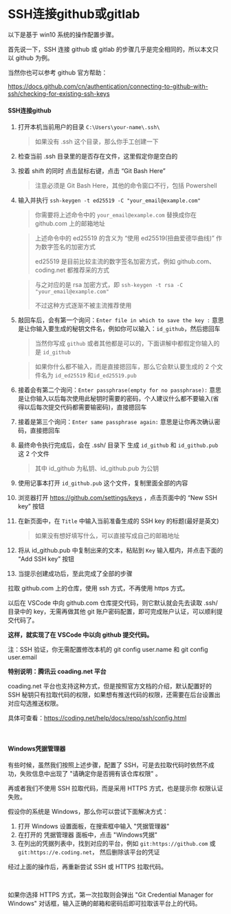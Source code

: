 # SSH连接github或gitlab

以下是基于 win10 系统的操作配置步骤。



首先说一下，SSH 连接 github 或 gitlab 的步骤几乎是完全相同的，所以本文只以 github 为例。

当然你也可以参考 github 官方帮助：

https://docs.github.com/cn/authentication/connecting-to-github-with-ssh/checking-for-existing-ssh-keys



#### SSH连接github

1. 打开本机当前用户的目录 `C:\Users\your-name\.ssh\`

   > 如果没有 .ssh 这个目录，那么你手工创建一下

2. 检查当前 .ssh 目录里的是否存在文件，这里假定你是空白的

3. 按着 shift 的同时 点击鼠标右键，点击 “Git Bash Here”

   > 注意必须是 Git Bash Here，其他的命令窗口不行，包括 Powershell

4. 输入并执行 `ssh-keygen -t ed25519 -C "your_email@example.com"`

   > 你需要将上述命令中的 `your_email@example.com` 替换成你在 github.com 上的邮箱地址

   > 上述命令中的 ed25519 的含义为 “使用 ed25519(扭曲爱德华曲线)” 作为数字签名的加密方式
   >
   > ed25519 是目前比较主流的数字签名加密方式，例如 github.com、coding.net 都推荐采的方式

   > 与之对应的是 rsa 加密方式，即 `ssh-keygen -t rsa -C "your_email@example.com"`
   >
   > 不过这种方式逐渐不被主流推荐使用

5. 敲回车后，会有第一个询问：`Enter file in which to save the key :` 意思是让你输入要生成的秘钥文件名，例如你可以输入：`id_github`，然后摁回车

   > 当然你写成 `github` 或者其他都是可以的，下面讲解中都假定你输入的是 `id_github`

   > 如果你什么都不输入，而是直接摁回车，那么它会默认要生成的 2 个文件名为 `id_ed25519` 和`id_ed25519.pub`

6. 接着会有第二个询问：`Enter passphrase(empty for no passphrase):` 意思是让你输入以后每次使用此秘钥时需要的密码，个人建议什么都不要输入(省得以后每次提交代码都需要输密码)，直接摁回车

7. 接着是第三个询问：`Enter same passphrase again:` 意思是让你再次确认密码，直接摁回车

8. 最终命令执行完成后，会在 .ssh/ 目录下 生成 `id_github` 和 `id_github.pub` 这 2 个文件

   > 其中 id_github 为私钥、id_github.pub 为公钥

9. 使用记事本打开 `id_github.pub` 这个文件，复制里面全部的内容

10. 浏览器打开 https://github.com/settings/keys ，点击页面中的 “New SSH key” 按钮

11. 在新页面中，在 `Title` 中输入当前准备生成的 SSH key 的标题(最好是英文)

    > 如果没有想好填写什么，可以直接写成自己的邮箱地址

12. 将从 id_github.pub 中复制出来的文本，粘贴到 `Key` 输入框内，并点击下面的 “Add SSH key” 按钮

13. 当提示创建成功后，至此完成了全部的步骤



拉取 github.com 上的仓库，使用 ssh 方式，不再使用 https 方式。

以后在 VSCode 中向 github.com 仓库提交代码，则它默认就会先去读取 .ssh/ 目录中的 key，无需再做其他 git 账户密码配置，即可完成账户认证，可以顺利提交代码了。



**这样，就实现了在 VSCode 中以向 github 提交代码。**



注：SSH 验证，你无需配置修改本机的 git config user.name 和 git config user.email



**特别说明：腾讯云 coading.net 平台**

coading.net 平台也支持这种方式，但是按照官方文档的介绍，默认配置好的 SSH 秘钥只有拉取代码的权限，如果想有推送代码的权限，还需要在后台设置出对应勾选推送权限。

具体可查看：https://coding.net/help/docs/repo/ssh/config.html



<br>

#### Windows凭据管理器

有些时候，虽然我们按照上述步骤，配置了 SSH，可是去拉取代码时依然不成功，失败信息中出现了 "请确定你是否拥有该仓库权限" 。

再或者我们不使用 SSH 拉取代码，而是采用 HTTPS 方式，也是提示你 权限认证失败。

假设你的系统是 Windows，那么你可以尝试下面解决方式：

1. 打开 Windows 设置面板，在搜索框中输入 "凭据管理器"
2. 在打开的 凭据管理器 面板中，点击 "Windows凭据"
3. 在列出的凭据列表中，找到对应的平台，例如 `git:https://github.com` 或 `git:https://e.coding.net`， 然后删除该平台的凭证

经过上面的操作后，再重新尝试 SSH 或 HTTPS 拉取代码。



<br>

如果你选择 HTTPS 方式，第一次拉取则会弹出 "Git Credential Manager for Windows" 对话框，输入正确的邮箱和密码后即可拉取该平台上的代码。 



